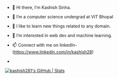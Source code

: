 - 👋 Hi there, I’m Kashish Sinha. 
- 👀 I’m a computer science undergrad at VIT Bhopal
- 🌱 I like to learn new things related to any domain.
- 💞️ I’m interested in web dev and machine learning.
- 📫 Connect with me on linkedIn- (https://www.linkedin.com/in/kashish28)

- 
[![kashish281's GitHub | Stats](https://stats.quine.sh/kashish281/github?theme=dark)](https://quine.sh?utm_source=widgets&utm_campaign=kashish281)
<!---
kashish281/kashish281 is a ✨ special ✨ repository because its `README.md` (this file) appears on your GitHub profile.
You can click the Preview link to take a look at your changes.
--->
